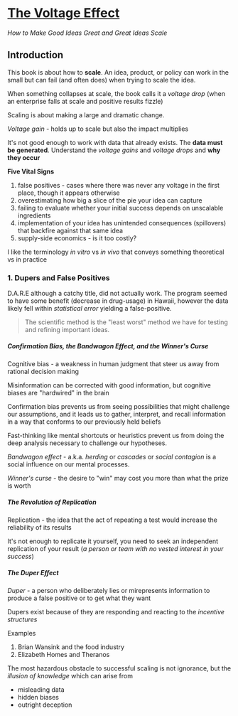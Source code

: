 # [The Voltage Effect](https://www.amazon.com/Voltage-Effect-Ideas-Great-Scale/dp/0593239482/)
*How to Make Good Ideas Great and Great Ideas Scale*

## Introduction

This book is about how to **scale**.  An idea, product, or policy can work in the small but can fail (and often does) when trying to scale the idea.  

When something collapses at scale, the book calls it a *voltage drop* (when an enterprise falls at scale and positive results fizzle)

Scaling is about making a large and dramatic change.

*Voltage gain* - holds up to scale but also the impact multiplies

It's not good enough to work with data that already exists.  The **data must be generated**.  Understand the *voltage gains* and *voltage drops* and **why they occur**

**Five Vital Signs**
1. false positives - cases where there was never any voltage in the first place, though it appears otherwise
2. overestimating how big a slice of the pie your idea can capture
3. failing to evaluate whether your initial success depends on unscalable ingredients
4. implementation of your idea has unintended consequences (spillovers) that backfire against that same idea
5. supply-side economics - is it too costly?

I like the terminology *in vitro* vs *in vivo* that conveys something theoretical vs in practice

### 1. Dupers and False Positives

D.A.R.E although a catchy title, did not actually work.  The program seemed to have some benefit (decrease in drug-usage) in Hawaii, however the data likely fell within *statistical error* yielding a false-positive.  

> The scientific method is the "least worst" method we have for testing and refining important ideas.  

##### Confirmation Bias, the Bandwagon Effect, and the Winner's Curse

Cognitive bias - a weakness in human judgment that steer us away from rational decision making

Misinformation can be corrected with good information, but cognitive biases are "hardwired" in the brain

Confirmation bias prevents us from seeing possibilities that might challenge our assumptions, and it leads us to gather, interpret, and recall information in a way that conforms to our previously held beliefs

Fast-thinking like mental shortcuts or heuristics prevent us from doing the deep analysis necessary to challenge our hypotheses.

*Bandwagon effect* - a.k.a. *herding* or *cascades* or *social contagion* is a social influence on our mental processes.  

*Winner's curse* - the desire to "win" may cost you more than what the prize is worth

##### The Revolution of Replication

Replication - the idea that the act of repeating a test would increase the reliability of its results

It's not enough to replicate it yourself, you need to seek an independent replication of your result (*a person or team with no vested interest in your success*)

##### The Duper Effect

*Duper* - a person who deliberately lies or mirepresents information to produce a false positive or to get what they want

Dupers exist because of they are responding and reacting to the *incentive structures*

Examples
1. Brian Wansink and the food industry
2. Elizabeth Homes and Theranos


The most hazardous obstacle to successful scaling is not ignorance, but the *illusion of knowledge* which can arise from
- misleading data
- hidden biases
- outright deception